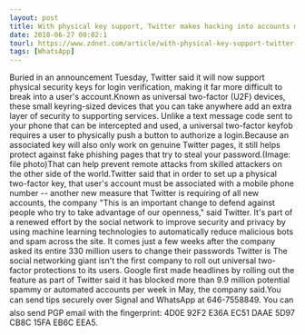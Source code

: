 ```yaml
---
layout: post
title: With physical key support, Twitter makes hacking into accounts much more difficult
date: 2018-06-27 00:02:1
tourl: https://www.zdnet.com/article/with-physical-key-support-twitter-makes-hacking-accounts-far-more-difficult/
tags: [WhatsApp]
---
```

Buried in an announcement Tuesday, Twitter said it will now support physical security keys for login verification, making it far more difficult to break into a user's account.Known as universal two-factor (U2F) devices, these small keyring-sized devices that you can take anywhere add an extra layer of security to supporting services. Unlike a text message code sent to your phone that can be intercepted and used, a universal two-factor keyfob requires a user to physically push a button to authorize a login.Because an associated key will also only work on genuine Twitter pages, it still helps protect against fake phishing pages that try to steal your password.(Image: file photo)That can help prevent remote attacks from skilled attackers on the other side of the world.Twitter said that in order to set up a physical two-factor key, that user's account must be associated with a mobile phone number -- another new measure that Twitter is requiring of all new accounts, the company "This is an important change to defend against people who try to take advantage of our openness," said Twitter. It's part of a renewed effort by the social network to improve security and privacy by using machine learning technologies to automatically reduce malicious bots and spam across the site. It comes just a few weeks after the company asked its entire 330 million users to change their passwords Twitter is The social networking giant isn't the first company to roll out universal two-factor protections to its users. Google first made headlines by rolling out the feature as part of Twitter said it has blocked more than 9.9 million potential spammy or automated accounts per week in May, the company said.You can send tips securely over Signal and WhatsApp at 646-7558849. You can also send PGP email with the fingerprint: 4D0E 92F2 E36A EC51 DAAE 5D97 CB8C 15FA EB6C EEA5.